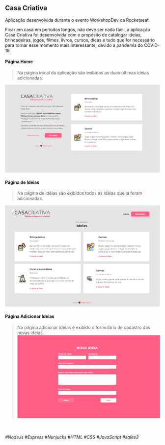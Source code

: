 ## Casa Criativa

Aplicação desenvolvida durante o evento WorkshopDev da Rocketseat.

Ficar em casa em períodos longos, não deve ser nada fácil, a aplicação Casa Criativa foi desenvolvida com o propósito de catalogar ideias, brincadeiras, jogos, filmes, livros, cursos, dicas e tudo que for necessário para tornar esse momento mais interessante, devido a pandemia do COVID-19.
<br>
#### Página Home

>Na página inical da aplicação são exibidas as duas últimas idéias adicionadas.

![](https://github.com/WebertonMendes/CasaCriativa/blob/master/README/HomePage.PNG?raw=true)
<br>

#### Página de Idéias
>Na página de idéias são exibidos todos as idéias que já foram adicionadas.

![](https://github.com/WebertonMendes/CasaCriativa/blob/master/README/IdeiasPage.PNG?raw=true)
<br>

#### Página Adicionar Ideias
>Na página adicionar ideias é exibido o formulário de cadastro das novas ideias.
![](https://github.com/WebertonMendes/CasaCriativa/blob/master/README/AdicionarIdeiaPage.PNG?raw=true)
<br>

###### #NodeJs #Express #Nunjucks #HTML #CSS #JavaScript #sqlite3

